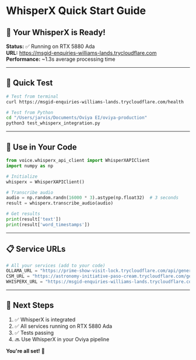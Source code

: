 # WhisperX Quick Start Guide

## 🚀 Your WhisperX is Ready!

**Status:** ✅ Running on RTX 5880 Ada  
**URL:** https://msgid-enquiries-williams-lands.trycloudflare.com  
**Performance:** ~1.3s average processing time

---

## 📡 Quick Test

```bash
# Test from terminal
curl https://msgid-enquiries-williams-lands.trycloudflare.com/health

# Test from Python
cd "/Users/jarvis/Documents/Oviya EI/oviya-production"
python3 test_whisperx_integration.py
```

---

## 🐍 Use in Your Code

```python
from voice.whisperx_api_client import WhisperXAPIClient
import numpy as np

# Initialize
whisperx = WhisperXAPIClient()

# Transcribe audio
audio = np.random.randn(16000 * 3).astype(np.float32)  # 3 seconds
result = whisperx.transcribe_audio(audio)

# Get results
print(result['text'])
print(result['word_timestamps'])
```

---

## 📋 Service URLs

```python
# All your services (add to your code)
OLLAMA_URL = "https://prime-show-visit-lock.trycloudflare.com/api/generate"
CSM_URL = "https://astronomy-initiative-paso-cream.trycloudflare.com/generate"
WHISPERX_URL = "https://msgid-enquiries-williams-lands.trycloudflare.com"
```

---

## 🎯 Next Steps

1. ✅ WhisperX is integrated
2. ✅ All services running on RTX 5880 Ada
3. ✅ Tests passing
4. 🔜 Use WhisperX in your Oviya pipeline

**You're all set!** 🎉

